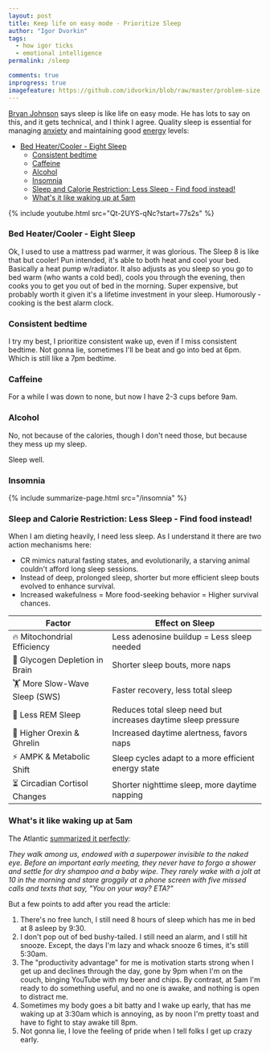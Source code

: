 ```yaml
---
layout: post
title: Keep life on easy mode - Prioritize Sleep
author: "Igor Dvorkin"
tags:
  - how igor ticks
  - emotional intelligence
permalink: /sleep

comments: true
inprogress: true
imagefeature: https://github.com/idvorkin/blob/raw/master/problem-size.png
---
```


[Bryan Johnson](/blueprint) says sleep is like life on easy mode. He has lots to say on this, and it gets technical, and I think I agree. Quality sleep is essential for managing [anxiety](/anxiety) and maintaining good [energy](/energy) levels:

<!-- prettier-ignore-start -->
<!-- vim-markdown-toc-start -->

- [Bed Heater/Cooler - Eight Sleep](#bed-heatercooler---eight-sleep)
  - [Consistent bedtime](#consistent-bedtime)
  - [Caffeine](#caffeine)
  - [Alcohol](#alcohol)
  - [Insomnia](#insomnia)
  - [Sleep and Calorie Restriction: Less Sleep - Find food instead!](#sleep-and-calorie-restriction-less-sleep---find-food-instead)
  - [What's it like waking up at 5am](#whats-it-like-waking-up-at-5am)

<!-- vim-markdown-toc-end -->
<!-- prettier-ignore-end -->

{% include youtube.html src="Qt-2UYS-qNc?start=77s2s" %}

### Bed Heater/Cooler - Eight Sleep

Ok, I used to use a mattress pad warmer, it was glorious. The Sleep 8 is like that but cooler! Pun intended, it's able to both heat and cool your bed. Basically a heat pump w/radiator. It also adjusts as you sleep so you go to bed warm (who wants a cold bed), cools you through the evening, then cooks you to get you out of bed in the morning. Super expensive, but probably worth it given it's a lifetime investment in your sleep. Humorously - cooking is the best alarm clock.

### Consistent bedtime

I try my best, I prioritize consistent wake up, even if I miss consistent bedtime. Not gonna lie, sometimes I'll be beat and go into bed at 6pm. Which is still like a 7pm bedtime.

### Caffeine

For a while I was down to none, but now I have 2-3 cups before 9am.

### Alcohol

No, not because of the calories, though I don't need those, but because they mess up my sleep.

Sleep well.

### Insomnia

{% include summarize-page.html src="/insomnia" %}

### Sleep and Calorie Restriction: Less Sleep - Find food instead!

When I am dieting heavily, I need less sleep. As I understand it there are two action mechanisms here:

- CR mimics natural fasting states, and evolutionarily, a starving animal couldn't afford long sleep sessions.
- Instead of deep, prolonged sleep, shorter but more efficient sleep bouts evolved to enhance survival.
- Increased wakefulness = More food-seeking behavior = Higher survival chances.

| Factor                         | Effect on Sleep                                               |
| ------------------------------ | ------------------------------------------------------------- |
| 🔥 Mitochondrial Efficiency    | Less adenosine buildup = Less sleep needed                    |
| 🧠 Glycogen Depletion in Brain | Shorter sleep bouts, more naps                                |
| 🏋️ More Slow-Wave Sleep (SWS)  | Faster recovery, less total sleep                             |
| 🛌 Less REM Sleep              | Reduces total sleep need but increases daytime sleep pressure |
| 🚀 Higher Orexin & Ghrelin     | Increased daytime alertness, favors naps                      |
| ⚡ AMPK & Metabolic Shift      | Sleep cycles adapt to a more efficient energy state           |
| ⏳ Circadian Cortisol Changes  | Shorter nighttime sleep, more daytime napping                 |

### What's it like waking up at 5am

The Atlantic [summarized it perfectly](https://www.theatlantic.com/health/archive/2019/08/how-know-if-youre-morning-person/595990/?utm_campaign=the-atlantic&utm_medium=social):

_They walk among us, endowed with a superpower invisible to the naked eye. Before an important early meeting, they never have to forgo a shower and settle for dry shampoo and a baby wipe. They rarely wake with a jolt at 10 in the morning and stare groggily at a phone screen with five missed calls and texts that say, "You on your way? ETA?"_

But a few points to add after you read the article:

1. There's no free lunch, I still need 8 hours of sleep which has me in bed at 8 asleep by 9:30.
2. I don't pop out of bed bushy-tailed. I still need an alarm, and I still hit snooze. Except, the days I'm lazy and whack snooze 6 times, it's still 5:30am.
3. The "productivity advantage" for me is motivation starts strong when I get up and declines through the day, gone by 9pm when I'm on the couch, binging YouTube with my beer and chips. By contrast, at 5am I'm ready to do something useful, and no one is awake, and nothing is open to distract me.
4. Sometimes my body goes a bit batty and I wake up early, that has me waking up at 3:30am which is annoying, as by noon I'm pretty toast and have to fight to stay awake till 8pm.
5. Not gonna lie, I love the feeling of pride when I tell folks I get up crazy early.
